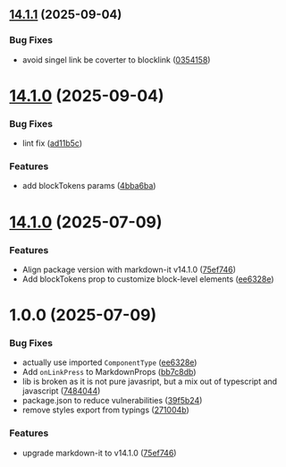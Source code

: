 ## [14.1.1](https://github.com/mjrt/react-native-markdown-display/compare/v14.1.0...v14.1.1) (2025-09-04)


### Bug Fixes

* avoid singel link be coverter to blocklink ([0354158](https://github.com/mjrt/react-native-markdown-display/commit/0354158380c5bc10f4a2f4fdf2f49fc3629af6ab))

# [14.1.0](https://github.com/mjrt/react-native-markdown-display/compare/v14.0.0...v14.1.0) (2025-09-04)


### Bug Fixes

* lint fix ([ad11b5c](https://github.com/mjrt/react-native-markdown-display/commit/ad11b5c8bba6d5dd11d060ccb2cb04dfd19dcbc3))


### Features

* add blockTokens params ([4bba6ba](https://github.com/mjrt/react-native-markdown-display/commit/4bba6ba9673e6ae240fb4c8f82c6ba6c8c1b049d))

# [14.1.0](https://github.com/mjrt/react-native-markdown-display/compare/v1.0.0...v14.1.0) (2025-07-09)


### Features

* Align package version with markdown-it v14.1.0 ([75ef746](https://github.com/mjrt/react-native-markdown-display/commit/75ef746bc25929f620f0d3094b9b36f72cc45415))
* Add blockTokens prop to customize block-level elements ([ee6328e](https://github.com/mjrt/react-native-markdown-display/commit/ee6328e5536ee0ed99818364e1e753243ed12a48))


# 1.0.0 (2025-07-09)


### Bug Fixes

* actually use imported `ComponentType` ([ee6328e](https://github.com/mjrt/react-native-markdown-display/commit/ee6328e5536ee0ed99818364e1e753243ed12a48))
* Add `onLinkPress` to MarkdownProps ([bb7c8db](https://github.com/mjrt/react-native-markdown-display/commit/bb7c8db31d1a34bc64d406fcb862dd41b47678a7))
* lib is broken as it is not pure javasript, but a mix out of typescript and javascript ([7484044](https://github.com/mjrt/react-native-markdown-display/commit/7484044b207d66eb0f30fb426056e01007118174))
* package.json to reduce vulnerabilities ([39f5b24](https://github.com/mjrt/react-native-markdown-display/commit/39f5b2404529f673861c5b54c41ae9ea549944fe))
* remove styles export from typings ([271004b](https://github.com/mjrt/react-native-markdown-display/commit/271004b0bd4af079955faa90b953a3f0a1a06d4e))


### Features

* upgrade markdown-it to v14.1.0 ([75ef746](https://github.com/mjrt/react-native-markdown-display/commit/75ef746bc25929f620f0d3094b9b36f72cc45415))
